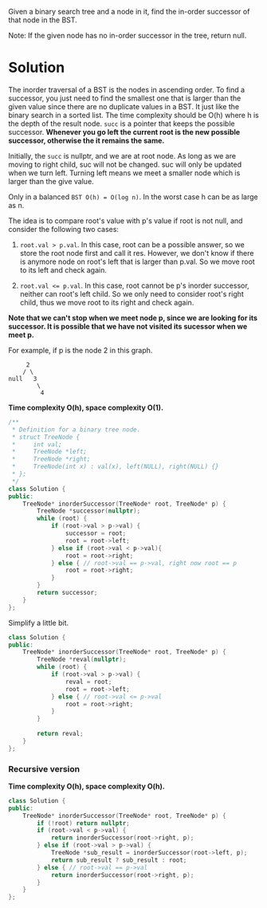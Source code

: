 Given a binary search tree and a node in it, find the in-order successor of that node in the BST.

Note: If the given node has no in-order successor in the tree, return null.

# Solution

The inorder traversal of a BST is the nodes in ascending order. To find a successor, you just need to find the smallest one that is larger than the given value since there are no duplicate values in a BST. It just like the binary search in a sorted list. The time complexity should be O(h) where h is the depth of the result node. ```succ``` is a pointer that keeps the possible successor. __Whenever you go left the current root is the new possible successor, otherwise the it remains the same.__

Initially, the ```succ``` is nullptr, and we are at root node. As long as we are moving to right child, suc will not be changed. suc will only be updated when we turn left. Turning left means we meet a smaller node which is larger than the give value. 

Only in a balanced ```BST O(h) = O(log n)```. In the worst case h can be as large as n.


The idea is to compare root's value with p's value if root is not null, and consider the following two cases:

1. ```root.val > p.val```. In this case, root can be a possible answer, so we store the root node first and call it res. However, we don't know if there is anymore node on root's left that is larger than p.val. So we move root to its left and check again.

2. ```root.val <= p.val```. In this case, root cannot be p's inorder successor, neither can root's left child. So we only need to consider root's right child, thus we move root to its right and check again.

__Note that we can't stop when we meet node p, since we are looking for its successor. It is possible that we have not visited its sucessor when we meet p.__

For example, if p is the node 2 in this graph.

```
     2
    / \
null   3
        \
         4
```


__Time complexity O(h), space complexity O(1).__

```cpp
/**
 * Definition for a binary tree node.
 * struct TreeNode {
 *     int val;
 *     TreeNode *left;
 *     TreeNode *right;
 *     TreeNode(int x) : val(x), left(NULL), right(NULL) {}
 * };
 */
class Solution {
public:
    TreeNode* inorderSuccessor(TreeNode* root, TreeNode* p) {
        TreeNode *successor(nullptr);
        while (root) {
            if (root->val > p->val) {
                successor = root;
                root = root->left;
            } else if (root->val < p->val){
                root = root->right;
            } else { // root->val == p->val, right now root == p
                root = root->right;
            }
        }
        return successor;
    }
};
```

Simplify a little bit.

```cpp
class Solution {
public:
    TreeNode* inorderSuccessor(TreeNode* root, TreeNode* p) {
        TreeNode *reval(nullptr);
        while (root) {
            if (root->val > p->val) {
                reval = root;
                root = root->left;
            } else { // root->val <= p->val
                root = root->right;
            }
        }
        
        return reval;
    }
};
```


### Recursive version

__Time complexity O(h), space complexity O(h).__

```cpp
class Solution {
public:
    TreeNode* inorderSuccessor(TreeNode* root, TreeNode* p) {
        if (!root) return nullptr;
        if (root->val < p->val) {
            return inorderSuccessor(root->right, p);
        } else if (root->val > p->val) {
            TreeNode *sub_result = inorderSuccessor(root->left, p);
            return sub_result ? sub_result : root;
        } else { // root->val == p->val
            return inorderSuccessor(root->right, p);
        }
    }
};
```
